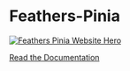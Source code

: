 # Feathers-Pinia

<a href="https://feathers-pinia.pages.dev">
  <img src="https://user-images.githubusercontent.com/128857/190210382-c461ac5b-5f0f-4531-8d2d-081e0ec7343c.jpg" alt="Feathers Pinia Website Hero" />
</a>

[Read the Documentation](https://feathers-pinia.pages.dev)
